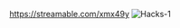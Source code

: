 https://streamable.com/xmx49y 
![Hacks-1](https://user-images.githubusercontent.com/119979233/210903940-045bf935-40dc-4c97-a8e0-61ef6dc463d7.png)
